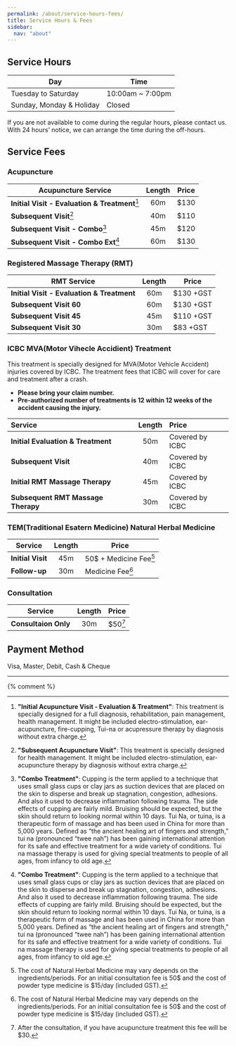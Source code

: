 ```yaml
---
permalink: /about/service-hours-fees/
title: Service Hours & Fees
sidebar:
  nav: "about"
---
```


## Service Hours

| Day                      | Time             |
|--------------------------|------------------|
| Tuesday to Saturday      | 10:00am ~ 7:00pm |
| Sunday, Monday & Holiday | Closed           |

If you are not available to come during the regular hours, please contact us. With 24 hours’ notice, we can arrange the time during the off-hours.

## Service Fees
### Acupuncture

| Acupuncture Service                            | Length | Price |
|------------------------------------------------|:------:|-------|
| **Initial Visit - Evaluation & Treatment**[^1] |  60m   | $130  |
| **Subsequent Visit**[^2]                       |  40m   | $110  |
| **Subsequent Visit - Combo**[^4]               |  45m   | $120  |
| **Subsequent Visit - Combo Ext**[^4]           |  60m   | $130  |

### Registered Massage Therapy (RMT)

| RMT Service                                | Length   | Price     |
| ------------------------------------------ | :------: | ------    |
| **Initial Visit - Evaluation & Treatment** | 60m      | $130 +GST |
| **Subsequent Visit 60**                    | 60m      | $130 +GST |
| **Subsequent Visit 45**                    | 45m      | $110 +GST |
| **Subsequent Visit 30**                    | 30m      | $83  +GST |

### ICBC MVA(Motor Vihecle Accidient) Treatment ###

This treatment is specially designed for MVA(Motor Vehicle Accident) injuries covered by ICBC. The treatment fees that ICBC will cover for care and treatment after a crash. 

  - **Please bring your claim number.**
  - **Pre-authorized number of treatments is 12 within 12 weeks of the accident causing the injury.**

|Service|Length|Price|
|:---|:---:|:---|
| **Initial Evaluation & Treatment** | 50m | Covered by ICBC |
| **Subsequent Visit**               | 40m | Covered by ICBC |
| **Initial RMT Massage Therapy**    | 45m | Covered by ICBC |
| **Subsequent RMT Massage Therapy** | 30m | Covered by ICBC |

### TEM(Traditional Esatern Medicine) Natural Herbal Medicine

| Service           | Length | Price                  |
|-------------------|:------:|------------------------|
| **Initial Visit** |  45m   | 50$ + Medicine Fee[^5] |
| **Follow-up**     |  30m   | Medicine Fee[^5]       |

### Consultation

| Service              | Length | Price   |
|----------------------|:------:|---------|
| **Consultaion Only** |  30m   | $50[^6] |

## Payment Method
Visa, Master, Debit, Cash & Cheque

----

[^1]: **"Initial Acupuncture Visit - Evaluation & Treatment"**: This treatment is specially designed for a full diagnosis, rehabilitation, pain management, health management. It might be included electro-stimulation, ear-acupuncture, fire-cupping, Tui-na or acupressure therapy by diagnosis without extra charge.
[^2]: **"Subsequent Acupuncture Visit"**: This treatment is specially designed for health management. It might be included electro-stimulation, ear-acupuncture therapy by diagnosis without extra charge.
<!-- [^3]: **"Acu-Injection Therapy"**: This treatment is specially designed to promote the natural self-healing process by stimulating specific anatomic sites with injection. It called Regenerative Acu Injection (RAI). It might be combined with electro-stimulation, ear-acupuncture therapy by diagnosis without extra charge. Prices are varied depends on the treatment area & amount of medicine. Muscle Tr-P Injection:  $120~$150. Prolotherapy: $100~$300. -->
[^4]: **"Combo Treatment"**: Cupping is the term applied to a technique that uses small glass cups or clay jars as suction devices that are placed on the skin to disperse and break up stagnation, congestion, adhesions. And also it used to decrease inflammation following trauma. The side effects of cupping are fairly mild. Bruising should be expected, but the skin should return to looking normal within 10 days. Tui Na, or tuina, is a therapeutic form of massage and has been used in China for more than 5,000 years. Defined as “the ancient healing art of fingers and strength,” tui na (pronounced “twee nah”) has been gaining international attention for its safe and effective treatment for a wide variety of conditions. Tui na massage therapy is used for giving special treatments to people of all ages, from infancy to old age.

[^5]: The cost of Natural Herbal Medicine may vary depends on the ingredients/periods. For an initial consultation fee is 50$ and the cost of powder type medicine is $15/day (included GST).

[^6]: After the consultation, if you have acupuncture treatment this fee will be $30.

{% comment %}
[^1]: **Community Style Acupuncture** This specially designed community-style acupuncture treatment use a sliding scale so that you are able to come as often as you need. We charge $30-50 per community-style treatment. This sliding scale depends on a combination of treatments. Plus a one-time 15$ initial documenting fee.
{% endcomment %}

